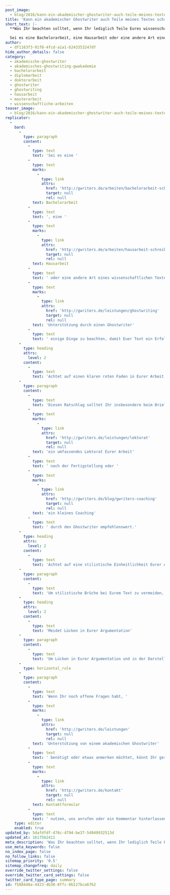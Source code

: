 ```yaml
---
post_image:
  - blog/2016/kann-ein-akademischer-ghostwriter-auch-teile-meines-textes-schreiben/bachelorarbeit-im-unternehmen-schreiben-(2).png
title: 'Kann ein akademischer Ghostwriter auch Teile meines Textes schreiben?'
short_text: |-
  **Was Ihr beachten solltet, wenn Ihr lediglich Teile Eures wissenschaftlichen Textes durch akademische Ghostwriter schreiben lasst.**

  Sei es eine Bachelorarbeit, eine Hausarbeit oder eine andere Art eines wissenschaftlichen Textes - Hilfe von einem Ghostwriter könnt Ihr zu jedem Zeitpunkt Eures Schreibprozesses beanspruchen. Unserer Erfahrung nach gibt es bei der punktuellen Unterstützung durch einen Ghostwriter einige Dinge zu beachten, damit Euer Text ein Erfolg wird...
author:
  - df1163f3-91f8-4fcd-a1a1-b243353247df
hide_author_details: false
category:
  - akademische-ghostwriter
  - akademisches-ghostwriting-gwakademie
  - bachelorarbeit
  - diplomarbeit
  - doktorarbeit
  - ghostwriter
  - ghostwriting
  - hausarbeit
  - masterarbeit
  - wissenschaftliche-arbeiten
teaser_image:
  - blog/2016/kann-ein-akademischer-ghostwriter-auch-teile-meines-textes-schreiben/bachelorarbeit-im-unternehmen-schreiben-(2).png
replicator:
  -
    bard:
      -
        type: paragraph
        content:
          -
            type: text
            text: 'Sei es eine '
          -
            type: text
            marks:
              -
                type: link
                attrs:
                  href: 'http://gwriters.de/arbeiten/bachelorarbeit-schreiben-lassen'
                  target: null
                  rel: null
            text: Bachelorarbeit
          -
            type: text
            text: ', eine '
          -
            type: text
            marks:
              -
                type: link
                attrs:
                  href: 'http://gwriters.de/arbeiten/hausarbeit-schreiben-lassen'
                  target: null
                  rel: null
            text: Hausarbeit
          -
            type: text
            text: ' oder eine andere Art eines wissenschaftlichen Textes - Hilfe von einem Ghostwriter könnt Ihr zu jedem Zeitpunkt Eures Schreibprozesses beanspruchen. Unserer Erfahrung nach gibt es bei der punktuellen '
          -
            type: text
            marks:
              -
                type: link
                attrs:
                  href: 'http://gwriters.de/leistungen/ghostwriting'
                  target: null
                  rel: null
            text: 'Unterstützung durch einen Ghostwriter'
          -
            type: text
            text: ' einige Dinge zu beachten, damit Euer Text ein Erfolg wird.'
      -
        type: heading
        attrs:
          level: 2
        content:
          -
            type: text
            text: 'Achtet auf einen klaren roten Faden in Eurer Arbeit und dem Ghostwriter-Teil'
      -
        type: paragraph
        content:
          -
            type: text
            text: 'Diesen Ratschlag solltet Ihr insbesondere beim Briefing an den Ghostwriter beachten. Teilt ihm genau mit, welches Ziel Ihr mit Eurer Arbeit verfolgt und, wenn möglich, wie Ihr Euch den Inhalt seines Teils vorstellt. Natürlich könnt Ihr dem akademischen Ghostwriter auch eine "freie Hand" gewähren und ihn eigenständig über den Inhalt entscheiden lassen. In so einem Falle ist jedoch '
          -
            type: text
            marks:
              -
                type: link
                attrs:
                  href: 'http://gwriters.de/leistungen/lektorat'
                  target: null
                  rel: null
            text: 'ein umfassendes Lektorat Eurer Arbeit'
          -
            type: text
            text: ' nach der Fertigstellung oder '
          -
            type: text
            marks:
              -
                type: link
                attrs:
                  href: 'http://gwriters.de/blog/gwriters-coaching'
                  target: null
                  rel: null
            text: 'ein kleines Coaching'
          -
            type: text
            text: ' durch den Ghostwriter empfehlenswert.'
      -
        type: heading
        attrs:
          level: 2
        content:
          -
            type: text
            text: 'Achtet auf eine stilistische Einheitlichkeit Eurer Arbeit'
      -
        type: paragraph
        content:
          -
            type: text
            text: 'Um stilistische Brüche bei Eurem Text zu vermeiden, ist auch an dieser Stelle ein genaues Briefing an den Ghostwriter sehr wichtig. Dies bezieht sich nicht nur auf Euren Schreibstil, sondern auch die Art zu zitieren, die Wahl bestimmter Quellen und andere Formalia. Zusätzlich dazu kann auch hier ein umfassendes Lektorat empfehlenswert sein, welches Ihr am Ende Eures Schreibprozesses für die gesamte Ausarbeitung bestellen könnt.'
      -
        type: heading
        attrs:
          level: 2
        content:
          -
            type: text
            text: 'Meidet Lücken in Eurer Argumentation'
      -
        type: paragraph
        content:
          -
            type: text
            text: 'Um Lücken in Eurer Argumentation und in der Darstellung zu vermeiden, ist es für Euch wichtig, einen konkreten Plan über den Inhalt der Arbeit zu erstellen und den akademischen Ghostwriter in diesen Plan einzuweihen. Gerne kann dieser Euch auch beratend zur Seite stehen.'
      -
        type: horizontal_rule
      -
        type: paragraph
        content:
          -
            type: text
            text: 'Wenn Ihr noch offene Fragen habt, '
          -
            type: text
            marks:
              -
                type: link
                attrs:
                  href: 'http://gwriters.de/leistungen'
                  target: null
                  rel: null
            text: 'Unterstützung von einem akademischen Ghostwriter'
          -
            type: text
            text: ' benötigt oder etwas anmerken möchtet, könnt Ihr gerne unser '
          -
            type: text
            marks:
              -
                type: link
                attrs:
                  href: 'http://gwriters.de/kontakt'
                  target: null
                  rel: null
            text: Kontaktformular
          -
            type: text
            text: ' nutzen, uns anrufen oder ein Kommentar hinterlassen!'
    type: editor
    enabled: true
updated_by: 5dafdfdf-476c-4794-be37-54949932513d
updated_at: 1617562411
meta_description: 'Was Ihr beachten solltet, wenn Ihr lediglich Teile Eures wissenschaftlichen Textes durch akademische Ghostwriter schreiben lasst.'
use_meta_keywords: false
no_index_page: false
no_follow_links: false
sitemap_priority: '0.5'
sitemap_changefreq: daily
override_twitter_settings: false
override_twitter_card_settings: false
twitter_card_type_page: summary
id: f588448a-4423-4b30-8ffc-8b127bca6762
---
```

